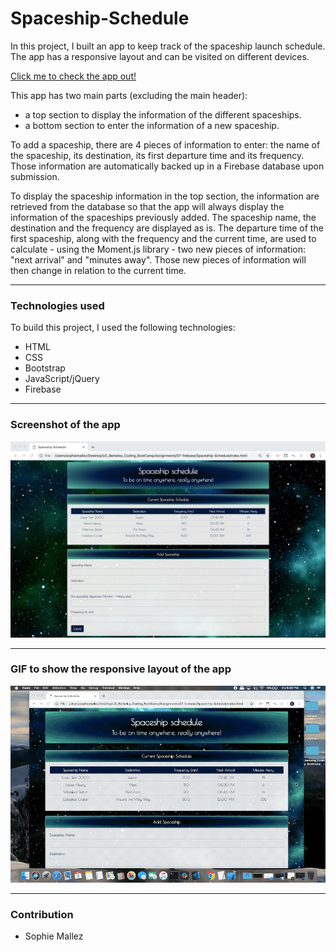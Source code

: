 # Spaceship-Schedule

In this project, I built an app to keep track of the spaceship launch schedule. The app has a responsive layout and can be visited on different devices.

[Click me to check the app out!](https://sophm.github.io/Spaceship-Schedule/)

This app has two main parts (excluding the main header):
- a top section to display the information of the different spaceships.
- a bottom section to enter the information of a new spaceship.

To add a spaceship, there are 4 pieces of information to enter: the name of the spaceship, its destination, its first departure time and its frequency. Those information are automatically backed up in a Firebase database upon submission.

To display the spaceship information in the top section, the information are retrieved from the database so that the app will always display the information of the spaceships previously added. The spaceship name, the destination and the frequency are displayed as is. The departure time of the first spaceship, along with the frequency and the current time, are used to calculate - using the Moment.js library - two new pieces of information: "next arrival" and "minutes away". Those new pieces of information will then change in relation to the current time.

---

### Technologies used

To build this project, I used the following technologies:

- HTML
- CSS
- Bootstrap
- JavaScript/jQuery
- Firebase

---

### Screenshot of the app

![Screenshot of the app](https://github.com/SophM/Spaceship-Schedule/blob/master/assets/screenshot_gif_for_readme/screenshot-app.png?raw=true)

---

### GIF to show the responsive layout of the app

![GIF to show the responsive layout of the app](https://github.com/SophM/Spaceship-Schedule/blob/master/assets/screenshot_gif_for_readme/gif_responsive_layout.gif?raw=true)

--- 

### Contribution

- Sophie Mallez

